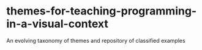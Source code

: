 # themes-for-teaching-programming-in-a-visual-context

An evolving taxonomy of themes and repository of classified examples

